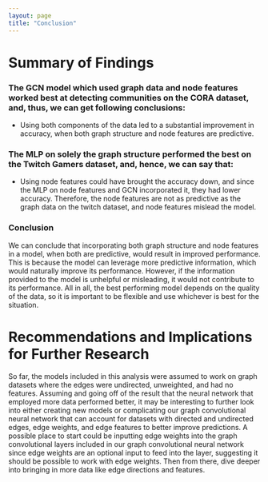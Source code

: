 ```yaml
---
layout: page
title: "Conclusion"
---
```


# Summary of Findings

### The GCN model which used graph data and node features worked best at detecting communities on the CORA dataset, and, thus, we can get following conclusions:

* Using both components of the data led to a substantial improvement in accuracy, when both graph structure and node features are predictive.

### The MLP on solely the graph structure performed the best on the Twitch Gamers dataset, and, hence, we can say that:

* Using node features could have brought the accuracy down, and since the MLP on node features and GCN incorporated it, they had lower accuracy. Therefore, the node features are not as predictive as the graph data on the twitch dataset, and node features mislead the model.

### Conclusion
We can conclude that incorporating both graph structure and node features in a model, when both are predictive, would result in improved performance. This is because the model can leverage more predictive information, which would naturally improve its performance. However, if the information provided to the model is unhelpful or misleading, it would not contribute to its performance. All in all, the best performing model depends on the quality of the data, so it is important to be flexible and use whichever is best for the situation.

# Recommendations and Implications for Further Research

So far, the models included in this analysis were assumed to work on graph datasets where the edges were undirected, unweighted, and had no features. Assuming and going off of the result that the neural network that employed more data performed better, it may be interesting to further look into either creating new models or complicating our graph convolutional neural network that can account for datasets with directed and undirected edges, edge weights, and edge features to better improve predictions. A possible place to start could be inputting edge weights into the graph convolutional layers included in our graph convolutional neural network since edge weights are an optional input to feed into the layer, suggesting it should be possible to work with edge weights. Then from there, dive deeper into bringing in more data like edge directions and features.
